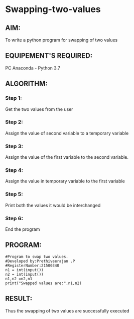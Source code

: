 # Swapping-two-values
## AIM:
To write a python program for swapping of two values
## EQUIPEMENT'S REQUIRED: 
PC
Anaconda - Python 3.7
## ALGORITHM: 
### Step 1:
Get the two values from the user
### Step 2: 
Assign the value of second variable to a temporary variable 
### Step 3: 
Assign the value of the first variable to the second variable.
### Step 4:  
Assign the value in temporary variable to the first variable
### Step 5: 
Print both the values it would be interchanged
### Step 6: 
End the program
## PROGRAM:
````
#Program to swap two values.
#Developed by:Prethiveerajan .P 
#RegisterNumber:21500340
n1 = int(input())
n2 = int(input())
n1,n2 =n2,n1
print("Swapped values are:",n1,n2)

````



## RESULT:
Thus the swapping of two values are successfully executed



